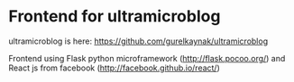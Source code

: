 # Frontend for ultramicroblog

ultramicroblog is here: https://github.com/gurelkaynak/ultramicroblog

Frontend using Flask python microframework (http://flask.pocoo.org/) and React js from facebook (http://facebook.github.io/react/)  
